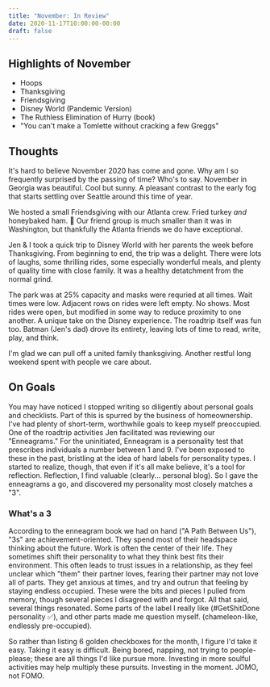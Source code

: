 ```yaml
---
title: "November: In Review"
date: 2020-11-17T10:00:00-00:00
draft: false
---
```



## Highlights of November

- Hoops
- Thanksgiving
- Friendsgiving
- Disney World (Pandemic Version)
- The Ruthless Elimination of Hurry (book)
- "You can't make a Tomlette without cracking a few Greggs"

## Thoughts

It's hard to believe November 2020 has come and gone. Why am I so frequently surprised by the passing of time? Who's to say. November in Georgia was beautiful. Cool but sunny. A pleasant contrast to the early fog that starts settling over Seattle around this time of year.

We hosted a small Friendsgiving with our Atlanta crew. Fried turkey _and_ honeybaked ham. 🤤 Our friend group is much smaller than it was in Washington, but thankfully the Atlanta friends we do have exceptional.

Jen & I took a quick trip to Disney World with her parents the week before Thanksgiving. From beginning to end, the trip was a delight. There were lots of laughs, some thrilling rides, some especially wonderful meals, and plenty of quality time with close family. It was a healthy detatchment from the normal grind.

The park was at 25% capacity and masks were requried at all times. Wait times were low. Adjacent rows on rides were left empty. No shows. Most rides were open, but modified in some way to reduce proximity to one another. A unique take on the Disney experience. The roadtrip itself was fun too. Batman (Jen's dad) drove its entirety, leaving lots of time to read, write, play, and think.

I'm glad we can pull off a united family thanksgiving. Another restful long weekend spent with people we care about.

## On Goals

You may have noticed I stopped writing so diligently about personal goals and checklists. Part of this is spurred by the business of homeownership. I've had plenty of short-term, worthwhile goals to keep myself preoccupied. One of the roadtrip activities Jen facilitated was reviewing our "Enneagrams." For the uninitiated, Enneagram is a personality test that prescribes individuals a number between 1 and 9. I've been exposed to these in the past, bristling at the idea of hard labels for personality types. I started to realize, though, that even if it's all make believe, it's a tool for reflection. Reflection, I find valuable (clearly... personal blog). So I gave the enneagrams a go, and discovered my personality most closely matches a "3".

### What's a 3

According to the enneagram book we had on hand ("A Path Between Us"), "3s" are achievement-oriented. They spend most of their headspace thinking about the future. Work is often the center of their life. They sometimes shift their personality to what they think best fits their environment. This often leads to trust issues in a relationship, as they feel unclear which "them" their partner loves, fearing their partner may not love all of parts. They get anxious at times, and try and outrun that feeling by staying endless occupied. These were the bits and pieces I pulled from memory, though several pieces I disagreed with and forgot. All that said, several things resonated. Some parts of the label I really like (#GetShitDone personality ✅), and other parts made me question myself. (chameleon-like, endlessly pre-occupied).

So rather than listing 6 golden checkboxes for the month, I figure I'd take it easy. Taking it easy is difficult. Being bored, napping, not trying to people-please; these are all things I'd like pursue more. Investing in more soulful activities may help multiply these pursuits. Investing in the moment. JOMO, not FOMO.
